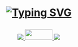 <div>
<h1 align="center" style="font-weight: bold;">

[![Typing SVG](https://readme-typing-svg.herokuapp.com?font=Fira+Code&size=26&duration=6000&color=F8F8F8&center=true&vCenter=true&width=600&lines=%F0%9F%87%A7%F0%9F%87%B7+Oi%2C+eu+sou+Nathan)](https://git.io/typing-svg)
</div>

<div align="center">


<a href = "mailto:contato@Nathan-PA/"><img src="https://img.shields.io/badge/Gmail-D14836?style=for-the-badge&logo=gmail&logoColor=white"/>
<a href = "https://expo.dev/accounts/nathan-pa/snacks" target="_blank"><img src="https://miro.medium.com/max/1400/1*sSxTTLMRuw8-4pUWI0sxGQ.png"  width="74" height="28"/> 
<a href = "https://www.linkedin.com/in/nathan-pa" target="_blank"><img src="https://img.shields.io/badge/-LinkedIn-%230077B5?style=for-the-badge&logo=linkedin&logoColor=white"/>   
<a href="mailto:contato@Nathan-PA/" target="_blank" >

</div>
